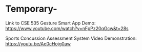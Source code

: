 # Temporary-
Link to CSE 535 Gesture Smart App Demo: https://www.youtube.com/watch?v=nFpPz20qGcw&t=28s

Sports Concussion Assessment System Video Demonstration: https://youtu.be/Ae0cHojg0aw
